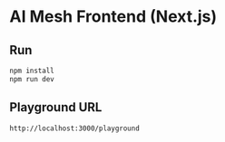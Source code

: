 # AI Mesh Frontend (Next.js)

## Run

```bash
npm install
npm run dev
```

## Playground URL

```bash
http://localhost:3000/playground
```
